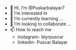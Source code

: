 - 👋 Hi, I’m @Puskarbalayar7
- 👀 I’m interested in 
- 🌱 I’m currently learning ...
- 💞️ I’m looking to collaborate ... 
- 📫 How to reach me
  - instagram- blyrpuscar
  - linkedin- Puscar Balayar

<!---
Puskarbalayar7/Puskarbalayar7 is a ✨ special ✨ repository because its `README.md` (this file) appears on your GitHub profile.
You can click the Preview link to take a look at your changes.
--->
